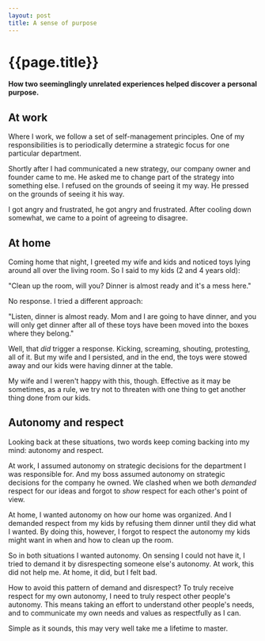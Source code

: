 ```yaml
---
layout: post
title: A sense of purpose
---
```


{{page.title}}
==============

**How two seeminglingly unrelated experiences helped discover a personal purpose.**

## At work

Where I work, we follow a set of self-management principles. One of my responsibilities is to periodically determine a strategic focus for one particular department.

Shortly after I had communicated a new strategy, our company owner and founder came to me. He asked me to change part of the strategy into something else. I refused on the grounds of seeing it my way. He pressed on the grounds of seeing it his way.

I got angry and frustrated, he got angry and frustrated. After cooling down somewhat, we came to a point of agreeing to disagree.

## At home

Coming home that night, I greeted my wife and kids and noticed toys lying around all over the living room. So I said to my kids (2 and 4 years old):

"Clean up the room, will you? Dinner is almost ready and it's a mess here."

No response. I tried a different approach:

"Listen, dinner is almost ready. Mom and I are going to have dinner, and you will only get dinner after all of these toys have been moved into the boxes where they belong."

Well, that _did_ trigger a response. Kicking, screaming, shouting, protesting, all of it. But my wife and I persisted, and in the end, the toys were stowed away and our kids were having dinner at the table.

My wife and I weren't happy with this, though. Effective as it may be sometimes, as a rule, we try not to threaten with one thing to get another thing done from our kids.

## Autonomy and respect

Looking back at these situations, two words keep coming backing into my mind: autonomy and respect.

At work, I assumed autonomy on strategic decisions for the department I was responsible for. And my boss assumed autonomy on strategic decisions for the company he owned. We clashed when we both _demanded_ respect for our ideas and forgot to _show_ respect for each other's point of view.

At home, I wanted autonomy on how our home was organized. And I demanded respect from my kids by refusing them dinner until they did what I wanted. By doing this, however, I forgot to respect the autonomy my kids might want in when and how to clean up the room.

So in both situations I wanted autonomy. On sensing I could not have it, I tried to demand it by disrespecting someone else's autonomy. At work, this did not help me. At home, it did, but I felt bad.

How to avoid this pattern of demand and disrespect? To truly receive respect for my own autonomy, I need to truly respect other people's autonomy. This means taking an effort to understand other people's needs, and to communicate my own needs and values as respectfully as I can.

Simple as it sounds, this may very well take me a lifetime to master.
